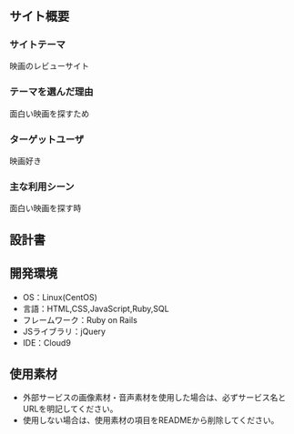 # <movies>

## サイト概要
### サイトテーマ
映画のレビューサイト

### テーマを選んだ理由
面白い映画を探すため

### ターゲットユーザ
映画好き

### 主な利用シーン
面白い映画を探す時

## 設計書


## 開発環境
- OS：Linux(CentOS)
- 言語：HTML,CSS,JavaScript,Ruby,SQL
- フレームワーク：Ruby on Rails
- JSライブラリ：jQuery
- IDE：Cloud9

## 使用素材
- 外部サービスの画像素材・音声素材を使用した場合は、必ずサービス名とURLを明記してください。
- 使用しない場合は、使用素材の項目をREADMEから削除してください。